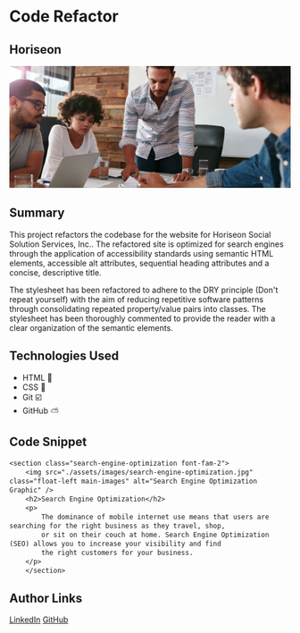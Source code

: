 # Code Refactor

## Horiseon
![Marketers Marketing](/assets/images/Marketers.png)

## Summary 
This project refactors the codebase for the website for Horiseon Social Solution Services, Inc.. The refactored site is optimized for search engines through the application of accessibility standards using semantic HTML elements, accessible alt attributes, sequential heading attributes and a concise, descriptive title.

The stylesheet has been refactored to adhere to the DRY principle (Don't repeat yourself) with the aim of reducing repetitive software patterns through consolidating repeated property/value pairs into classes. The stylesheet has been thoroughly commented to provide the reader with a clear organization of the semantic elements. 

## Technologies Used
- HTML 🦴
- CSS 👗
- Git ☑️
- GitHub ⛅️

## Code Snippet

    <section class="search-engine-optimization font-fam-2">
        <img src="./assets/images/search-engine-optimization.jpg" class="float-left main-images" alt="Search Engine Optimization Graphic" />
        <h2>Search Engine Optimization</h2>
        <p>
            The dominance of mobile internet use means that users are searching for the right business as they travel, shop,
            or sit on their couch at home. Search Engine Optimization (SEO) allows you to increase your visibility and find
            the right customers for your business.
        </p>
        </section>



## Author Links
[LinkedIn](https://www.linkedin.com/in/darrinweyers/)
[GitHub](https://github.com/darrindevs)
